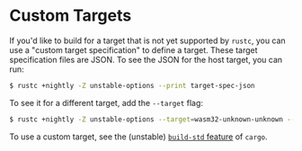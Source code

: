 # Custom Targets

If you'd like to build for a target that is not yet supported by `rustc`, you can use a
"custom target specification" to define a target. These target specification files
are JSON. To see the JSON for the host target, you can run:

```bash
$ rustc +nightly -Z unstable-options --print target-spec-json
```

To see it for a different target, add the `--target` flag:

```bash
$ rustc +nightly -Z unstable-options --target=wasm32-unknown-unknown --print target-spec-json
```

To use a custom target, see the (unstable) [`build-std` feature](https://doc.rust-lang.org/nightly/cargo/reference/unstable.html#build-std) of `cargo`.
